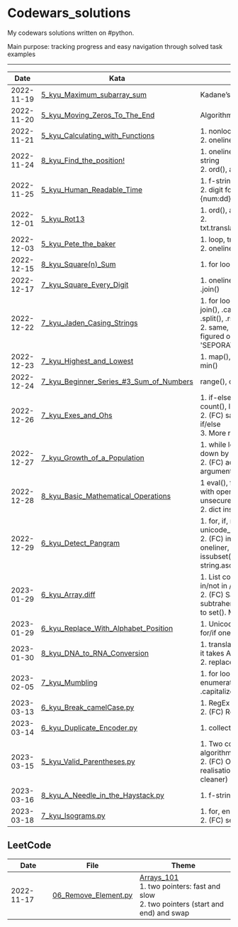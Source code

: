 # Codewars_solutions  
My codewars solutions written on #python.

Main purpose: tracking progress and easy navigation through solved task examples   

---  
| Date       | Kata                                                                                                                                  | Theme                                                                                                                             |  
|------------|---------------------------------------------------------------------------------------------------------------------------------------|-----------------------------------------------------------------------------------------------------------------------------------|  
| 2022-11-19 | [5_kyu_Maximum_subarray_sum](5_kyu_Maximum_subarray_sum.py)                                                                           | Kadane’s Algorithm                                                                                                                |  
| 2022-11-20 | [5_kyu_Moving_Zeros_To_The_End](https://github.com/SibDiP/Codewars_solutions/blob/main/5_kyu_Moving_Zeros_To_The_End.py)              | Algorithms                                                                                                                        |  
| 2022-11-21 | [5_kyu_Calculating_with_Functions](https://github.com/SibDiP/Codewars_solutions/blob/main/5_kyu_Calculating%20with%20functions.py)    | 1. nonlocal, global var<br>2. oneliners, lambda                                                                                   |  
| 2022-11-24 | [8_kyu_Find_the_position!](https://github.com/SibDiP/Codewars_solutions/blob/main/8_kyu_Find_the_position!.py)                        | 1. oneliner, str.find(), f-string<br>2. ord(), askii                                                                              |  
| 2022-11-25 | [5_kyu_Human_Readable_Time](https://github.com/SibDiP/Codewars_solutions/blob/main/5_kyu_Human_Readable_Time.py)                      | 1. f-string oneliner<br>2. digit formatting {num:dd}                                                                              |  
| 2022-12-01 | [5_kyu_Rot13](https://github.com/SibDiP/Codewars_solutions/blob/main/5_kyu_Rot13.py)                                                  | 1. ord(), ascii<br>2. txt.translate(maketrans())                                                                                  |  
| 2022-12-03 | [5_kyu_Pete_the_baker](https://github.com/SibDiP/Codewars_solutions/blob/main/5_kyu_Pete_the_baker.py)                                | 1. loop, try/except/min()<br>2. oneliner, get()                                                                                   | 
| 2022-12-15 | [8_kyu_Square(n)\_Sum](https://github.com/SibDiP/Codewars_solutions/blob/main/8_kyu_Square(n)_Sum.py)                                 | 1. for loop oneliner                                                                                                              |
| 2022-12-17 | [7_kyu_Square_Every_Digit](https://github.com/SibDiP/Codewars_solutions/blob/main/7_kyu_Square_Every_Digit.py)                        | 1. oneliner for loop, .join()                                                                                                     | 
| 2022-12-22 | [7_kyu_Jaden_Casing_Strings](https://github.com/SibDiP/Codewars_solutions/blob/main/7_kyu_Jaden_Casing_Strings.py)                    | 1. for loop oneliner, join(), .capitalize(), .split(), .rstrip()<br>2. same, but this time I figured out about 'SEPORATOR'.join() | 
| 2022-12-23 | [7_kyu_Highest_and_Lowest](https://github.com/SibDiP/Codewars_solutions/blob/main/7_kyu_Highest_and_Lowest.py)                        | 1. map(), f-string, max(), min()                                                                                                  | 
| 2022-12-24 | [7_kyu_Beginner_Series_#3_Sum_of_Numbers](https://github.com/SibDiP/Codewars_solutions/blob/main/7_kyu_Beginner_Series_#3_Sum_of_Numbers.py) | range(), oneliner                                                                                                                 | 
| 2022-12-26 | [7_kyu_Exes_and_Ohs](https://github.com/SibDiP/Codewars_solutions/blob/main/7_kyu_Exes_and_Ohs.py)                                    | 1. if-else oneliner, count(), lower()<br>2. (FC) same but without if/else<br> 3. More readable version                            | 
| 2022-12-27 | [7_kyu_Growth_of_a_Population](https://github.com/SibDiP/Codewars_solutions/blob/main/7_kyu_Growth_of_a_Population.py)                | 1. while loop, round down by //<br>2. (FC) addition argument, no round                                                            | 
| 2022-12-28 | [8_kyu_Basic_Mathematical_Operations](https://github.com/SibDiP/Codewars_solutions/blob/main/8_kyu_Basic_Mathematical_Operations.py)  | 1 eval(), f-string. eval() with open argument - unsecure practice<br> 2. dict insted of if                                        | 
| 2022-12-29 | [6_kyu_Detect_Pangram](https://github.com/SibDiP/Codewars_solutions/blob/main/6_kyu_Detect_Pangram.py)                                | 1. for, if, rfind(), chr(), unicode_index<br>2. (FC) import string, oneliner, set(), issubset(), string.ascii_lowercase           | 
| 2023-01-29 | [6_kyu_Array.diff](https://github.com/SibDiP/Codewars_solutions/blob/main/6_kyu_Array.diff.py)                                        | 1. List comprehension, in/not in / for loop<br>2. (FC) Same but subtrahend list converted to set(). More efficient.               | 
| 2023-01-29 | [6_kyu_Replace_With_Alphabet_Position](https://github.com/SibDiP/Codewars_solutions/blob/main/6_kyu_Replace_With_Alphabet_Position.py) | 1. Unicode, ord(), .join(), for/if oneliner                                                                                       | 
| 2023-01-30 | [8_kyu_DNA_to_RNA_Conversion](https://github.com/SibDiP/Codewars_solutions/blob/main/8_kyu_DNA_to_RNA_Conversion.py)   | 1. translation() - with dic it takes ASCII id / for loop<br>2. replace()                                                          | 
| 2023-02-05 | [7_kyu_Mumbling](https://github.com/SibDiP/Codewars_solutions/blob/main/7_kyu_Mumbling.py)       | 1. for loop oneliner, enumerate(), join(), .capitalize()                                                                          | 
| 2023-03-13 | [6_kyu_Break_camelCase.py](https://github.com/SibDiP/Codewars_solutions/blob/main/6_kyu_Break_camelCase.py)       | 1. RegEx<br>2. (FC) RegEx, re.sub()                                                                                               | 
| 2023-03-14 | [6_kyu_Duplicate_Encoder.py](https://github.com/SibDiP/Codewars_solutions/blob/main/6_kyu_Duplicate_Encoder.py)       | 1. collections.Counter()                                                                                                          | 
| 2023-03-15 | [5_kyu_Valid_Parentheses.py](https://github.com/SibDiP/Codewars_solutions/blob/main/5_kyu_Valid_Parentheses.py)       | 1. Two counters algorithm<br>2. (FC) One counter realisation (much cleaner)                                                       | 
| 2023-03-16 | [8_kyu_A_Needle_in_the_Haystack.py](https://github.com/SibDiP/Codewars_solutions/blob/main/8_kyu_A_Needle_in_the_Haystack.py)       | 1. f-string, index()                                                                                                              | 
| 2023-03-18 | [7_kyu_Isograms.py](https://github.com/SibDiP/Codewars_solutions/blob/main/7_kyu_Isograms.py)       | 1. for, enumerate, O(n^2)<br>2. (FC) set(). O(n)                                                                                  | 


LeetCode
---  
| Date       | File                                                                                                                   | Theme                                                                                                                                   |  
|------------|------------------------------------------------------------------------------------------------------------------------|-----------------------------------------------------------------------------------------------------------------------------------------|  
| 2022-11-17 | [06_Remove_Element.py](https://github.com/SibDiP/Codewars_solutions/blob/main/leecode/Arrays_101/06_Remove_Element.py) | [Arrays_101](https://github.com/SibDiP/Codewars_solutions/tree/main/leecode/Arrays_101)<br>1. two pointers: fast and slow<br>2. two pointers (start and end) and swap |